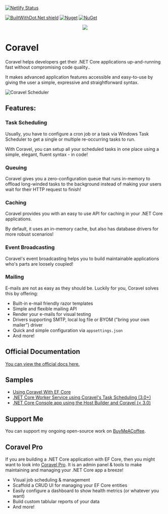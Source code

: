 [![Netlify Status](https://api.netlify.com/api/v1/badges/5f511f8d-d256-4e4f-a21f-b7a444b4d4f9/deploy-status)](https://app.netlify.com/sites/coravel-docs/deploys)

[![BuiltWithDot.Net shield](https://builtwithdot.net/project/32/coravel/badge)](https://builtwithdot.net/project/32/coravel)
[![Nuget](https://img.shields.io/nuget/v/Coravel.svg)](https://www.nuget.org/packages/Coravel)
[![NuGet](https://img.shields.io/nuget/dt/Coravel.svg)](https://www.nuget.org/packages/Coravel)


<div align="center">
  <img src="./img/logo.png" style="max-width:200px" />
</div>

# Coravel

Coravel helps developers get their .NET Core applications up-and-running fast without compromising code quality.. 

It makes advanced application features accessible and easy-to-use by giving the user a simple, expressive and straightforward syntax.

![Coravel Scheduler](./img/scheduledailyreport.png)

## Features:

### Task Scheduling

Usually, you have to configure a cron job or a task via Windows Task Scheduler to get a single or multiple re-occurring tasks to run.

With Coravel, you can setup all your scheduled tasks in one place using a simple, elegant, fluent syntax - in code!

### Queuing

Coravel gives you a zero-configuration queue that runs in-memory to offload long-winded tasks to the background instead of making your users wait for their HTTP request to finish!

### Caching

Coravel provides you with an easy to use API for caching in your .NET Core applications.

By default, it uses an in-memory cache, but also has database drivers for more robust scenarios!

### Event Broadcasting

Coravel's event broadcasting helps you to build maintainable applications who's parts are loosely coupled!

### Mailing

E-mails are not as easy as they should be. Luckily for you, Coravel solves this by offering:

- Built-in e-mail friendly razor templates
- Simple and flexible mailing API
- Render your e-mails for visual testing
- Drivers supporting SMTP, local log file or BYOM ("bring your own mailer") driver
- Quick and simple configuration via `appsettings.json`
- And more!

## Official Documentation

[You can view the official docs here.](https://docs.coravel.net/Installation/)

## Samples

- [Using Coravel With EF Core](https://github.com/jamesmh/coravel/tree/master/Samples/EFCoreSample)
- [.NET Core Worker Service using Coravel's Task Scheduling (3.0+)](https://github.com/jamesmh/coravel/tree/master/Samples/WorkerServiceScheduler)
- [.NET Core Console app using the Host Builder and Coravel (< 3.0)](https://github.com/jamesmh/coravel/tree/master/Samples/HostBuilderConsole)

## Support Me

You can support my ongoing open-source work on [BuyMeACoffee](https://www.buymeacoffee.com/gIPOyBD5N).

## Coravel Pro

If you are building a .NET Core application with EF Core, then you might want to look into [Coravel Pro](https://www.pro.coravel.net/). It is an admin panel & tools to make maintaining and managing your .NET Core app a breeze!

- Visual job scheduling & management
- Scaffold a CRUD UI for managing your EF Core entities
- Easily configure a dashboard to show health metrics (or whatever you want)
- Build custom tablular reports of your data
- And more!
